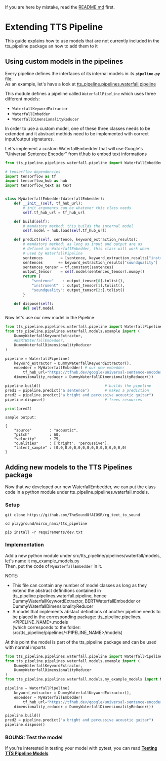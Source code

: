 If you are here by mistake, read the [README.md](../README.md) first.

# Extending TTS Pipeline
This guide explains how to use models that are not currently included in the tts_pipeline package an how to add them to it

## Using custom models in the pipelines
Every pipeline defines the interfaces of its internal models in its **`pipeline.py`** file.  
As an example, let's have a look at [tts_pipeline.pipelines.waterfall.pipeline](src/tts_pipeline/pipelines/waterfall/pipeline.py)  
  
This module defines a pipeline called ``` WaterfallPipeline ``` which uses three different models:  
* ``` WaterfallKeywordExtractor ```
* ``` WaterfallEmbedder ```
* ``` WaterfallDimensionalityReducer ```  
  
  
In order to use a custom model, one of these three classes needs to be extended and it abstract methids need to be implemented with correct input/output signatures.   
  
Let's implement a custom WaterfallEmbedder that will use Google's "Universal Sentence Encoder" from tf.hub to embed text informations

```python
from tts_pipeline.pipelines.waterfall.pipeline import WaterfallEmbedder

# tensorflow dependencies
import tensorflow as tf
import tensorflow_hub as hub
import tensorflow_text as text


class MyWaterfallEmbedder(WaterfallEmbedder):
    def __init__(self, tf_hub_url): 
        # init arguments can be whatever this class needs
        self.tf_hub_url = tf_hub_url

    def build(self): 
        # mandatory method: this builds the internal model
        self.model = hub.load(self.tf_hub_url)

    def predict(self, sentence, keyword_extraction_results):
        # mandatory method: as long as input and output are as
        # defined in WaterfallEmbedder, this class will work when 
        # used by WaterfallPipeline
        sentences        = [sentence, keyword_extraction_results["instrument"]] 
        sentences       += keyword_extraction_results["soundquality"]
        sentences_tensor = tf.constant(sentences)
        output_tensor    = self.model(sentences_tensor).numpy()
        return {
            "sentence"    : output_tensor[0].tolist(),
            "instrument"  : output_tensor[1].tolist(),
            "soundquality": output_tensor[2:].tolist()
        }

    def dispose(self):
        del self.model
```
Now let's use our new model in the Pipeline
```python
from tts_pipeline.pipelines.waterfall.pipeline import WaterfallPipeline
from tts_pipeline.pipelines.waterfall.models.example import (
    DummyWaterfallKeywordExtractor,
    #BERTWaterfallEmbedder,
    DummyWaterfallDimensionalityReducer
)

pipeline = WaterfallPipeline(
    keyword_extractor = DummyWaterfallKeywordExtractor(),
    embedder = MyWaterfallEmbedder( # our new embedder
        tf_hub_url="https://tfhub.dev/google/universal-sentence-encoder/4"),
    dimensionality_reducer = DummyWaterfallDimensionalityReducer())

pipeline.build()                             # builds the pipeline
pred1 = pipeline.predict("a sentence")       # makes a prediction
pred2 = pipeline.predict("a bright and percussive acoustic guitar")
pipeline.dispose()                           # frees resources

print(pred2)
```
``` sample output: ```
```
{
    "source"        : "acoustic",
    "pitch"         : 60,
    "velocity"      : 75,
    "qualities"     : ['bright', 'percussive'],
    "latent_sample" : [0,0,0,0,0,0,0,0,0,0,0,0,0,0,0,0]
}
```

## Adding new models to the TTS Pipelines package

Now that we developed our new WaterfallEmbedder, we can put the class code in a python module under tts_pipeline.pipelines.waterfall.models.

### Setup  
``` 
git clone https://github.com/TheSoundOfAIOSR/rg_text_to_sound

cd playground/mirco_nani/tts_pipeline

pip install -r requirements/dev.txt
```

### Implementation
Add a new python module under src/tts_pipeline/pipelines/waterfall/models, let's name it my_example_models.py  
Then, put the code of ```MyWaterfallEmbedder``` in it.
  
NOTE:  
* This file can contain any number of model classes as long as they extend the abstract definitions contained in tts_pipeline.pipelines.waterfall.pipeline, hence DummyWaterfallKeywordExtractor, BERTWaterfallEmbedder or DummyWaterfallDimensionalityReducer   
* A model that implements abstact definitions of another pipeline needs to be placed in the corresponding package: tts_pipeline.pipelines.\<PIPELINE_NAME\>.models   
(which corresponds to the folder: src/tts_pipeline/pipelines/\<PIPELINE_NAME\>/models)

At this point the model is part of the tts_pipeline package and can be used with normal imports  
```python
from tts_pipeline.pipelines.waterfall.pipeline import WaterfallPipeline
from tts_pipeline.pipelines.waterfall.models.example import (
    DummyWaterfallKeywordExtractor,
    DummyWaterfallDimensionalityReducer
)
from tts_pipeline.pipelines.waterfall.models.my_example_models import MyWaterfallEmbedder

pipeline = WaterfallPipeline(
    keyword_extractor = DummyWaterfallKeywordExtractor(),
    embedder = MyWaterfallEmbedder(
        tf_hub_url="https://tfhub.dev/google/universal-sentence-encoder/4"),
    dimensionality_reducer = DummyWaterfallDimensionalityReducer())

pipeline.build()                             
pred2 = pipeline.predict("a bright and percussive acoustic guitar")
pipeline.dispose()       
```

### BOUNS: Test the model
If you're interested in testing your model with pytest, you can read **[Testing TTS Pipeline Models](testing_tts_pipeline_models.md)**

